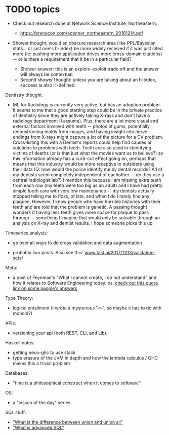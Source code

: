 TODO topics
==========
- Check out research done at Network Science Institute, Northeastern:
  + https://brenocon.com/oconnor_northeastern_20161214.pdf

- Shower thought: would an obscure research area (like PPL/Bayesian stats... or just one's h-index) be more widely recieved if it was just cited more (ie: pushing more application drives more cross-domain citations) -- or is there a requirement that it be in a particular field?
  - Shower answer: this is an explore-exploit trade off and the answer will always be contextual.
  - Second shower thought: unless you are talking about an h-index, success is also ill-defined.

Dentistry thought.
  - ML for Radiology is currently very active, but has an adoption
  problem. It seems to me that a good starting step could be in the
  private practice of dentistry since they are actively taking X-rays
  and don't have a radiology department (I assume). Plus, there are a
  lot more visual and external factors involved with teeth -- photos of
  gums, potentially reconstructing molds from images, and having insight
  into nerve endings from X-rays might capture a lot of the picture for
  a CV problem. Cross-listing this with a Dentist's reports could help
  find causes or solutions to problems with teeth. Teeth are also used
  in identifying victims of deaths (or is that just what the movies
  want us to believe?) so this information already has a curb-cut
  effect going on, perhaps that means that this industry would be more
  receptive to outsiders using their data (Q: how would the police
  identify me by dental records? All of my dentists seem completely
  independent of eachother -- do they use a central radiologist lab?)
  I mention this because I am missing extra teeth from each row (my
  teeth were too big as an adult) and I have had pretty simple tooth
  care with very low maintenance -- my dentists actually stopped telling
  me to floss, of late, and when I do I rarely find any plaquee.
  However, I know people who have horrible histories with their teeth
  and are told that the problem is genetic. A passing thought wonders
  if having less teeth gives more space for plaque to pass through --
  something I imagine that would only be solvable through an analysis on
  X-ray and dentist results. I hope someone picks this up!


Timeseries analysis:
- go over all ways to do cross validation and data augmentation
 + probably two posts. Also see this: www.fast.ai/2017/11/13/validation-sets/


Meta:
- a post of Feynman's "What I cannot create, I do not understand" and how it relates to Software Engineering today. ps, [check out this quora link on some people's answers](https://www.quora.com/What-did-Richard-Feynman-mean-when-he-said-What-I-cannot-create-I-do-not-understand)

Type Theory:
- logical entailment (I wrote a mysterious "`<>`", so maybe it has to do with monoid?)

APIs:
- versioning your api (both REST, CLI, and Lib).

Haskell notes:
- getting neco-ghc to use stack
- type erasure of the JVM in depth and how the lambda calculus / GHC makes this a trivial problem

Databases:
- "time is a philosophical construct when it comes to software"

OS:
- a "lesson of the day" series

SQL stuff:
- ["What is the difference between union and union all"](http://stackoverflow.com/questions/49925/what-is-the-difference-between-union-and-union-all)
- ["What is advanced SQL"](http://stackoverflow.com/questions/2054130/what-is-advanced-sql)

